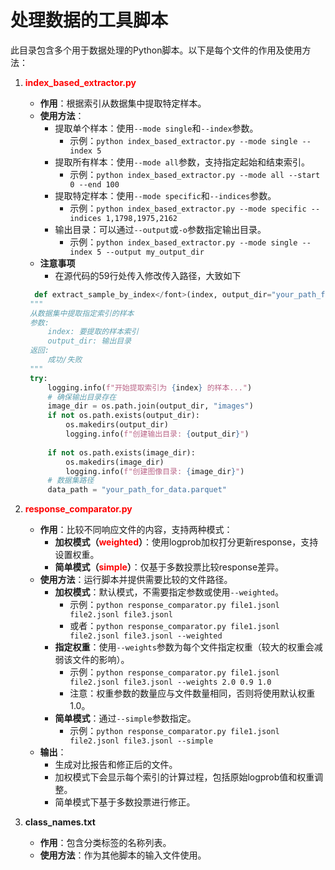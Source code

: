 # 处理数据的工具脚本

此目录包含多个用于数据处理的Python脚本。以下是每个文件的作用及使用方法：



1. **<font color="red">index_based_extractor.py</font>**
   - **作用**：根据索引从数据集中提取特定样本。
   - **使用方法**：
     - 提取单个样本：使用`--mode single`和`--index`参数。
       - 示例：`python index_based_extractor.py --mode single --index 5`
     - 提取所有样本：使用`--mode all`参数，支持指定起始和结束索引。
       - 示例：`python index_based_extractor.py --mode all --start 0 --end 100`
     - 提取特定样本：使用`--mode specific`和`--indices`参数。
       - 示例：`python index_based_extractor.py --mode specific --indices 1,1798,1975,2162`
     - 输出目录：可以通过`--output`或`-o`参数指定输出目录。
       - 示例：`python index_based_extractor.py --mode single --index 5 --output my_output_dir`
   - **注意事项** 
     - 在源代码的59行处传入修改传入路径，大致如下
   ```python
     def extract_sample_by_index</font>(index, output_dir="your_path_for_output"):
    """
    从数据集中提取指定索引的样本
    参数:
        index: 要提取的样本索引
        output_dir: 输出目录
    返回:
        成功/失败
    """
    try:
        logging.info(f"开始提取索引为 {index} 的样本...")
        # 确保输出目录存在
        image_dir = os.path.join(output_dir, "images")
        if not os.path.exists(output_dir):
            os.makedirs(output_dir)
            logging.info(f"创建输出目录: {output_dir}")
        
        if not os.path.exists(image_dir):
            os.makedirs(image_dir)
            logging.info(f"创建图像目录: {image_dir}")
        # 数据集路径
        data_path = "your_path_for_data.parquet"
   ```



2. **<font color="red">response_comparator.py</font>**
   - **作用**：比较不同响应文件的内容，支持两种模式：
     - **加权模式（<font color="red">weighted</font>）**：使用logprob加权打分更新response，支持设置权重。
     - **简单模式（<font color="red">simple</font>）**：仅基于多数投票比较response差异。
   - **使用方法**：运行脚本并提供需要比较的文件路径。
     - **加权模式**：默认模式，不需要指定参数或使用`--weighted`。
       - 示例：`python response_comparator.py file1.jsonl file2.jsonl file3.jsonl`
       - 或者：`python response_comparator.py file1.jsonl file2.jsonl file3.jsonl --weighted`
     - **指定权重**：使用`--weights`参数为每个文件指定权重（较大的权重会减弱该文件的影响）。
       - 示例：`python response_comparator.py file1.jsonl file2.jsonl file3.jsonl --weights 2.0 0.9 1.0`
       - 注意：权重参数的数量应与文件数量相同，否则将使用默认权重1.0。
     - **简单模式**：通过`--simple`参数指定。
       - 示例：`python response_comparator.py file1.jsonl file2.jsonl file3.jsonl --simple`
   - **输出**：
     - 生成对比报告和修正后的文件。
     - 加权模式下会显示每个索引的计算过程，包括原始logprob值和权重调整。
     - 简单模式下基于多数投票进行修正。


7. **class_names.txt**
   - **作用**：包含分类标签的名称列表。
   - **使用方法**：作为其他脚本的输入文件使用。 